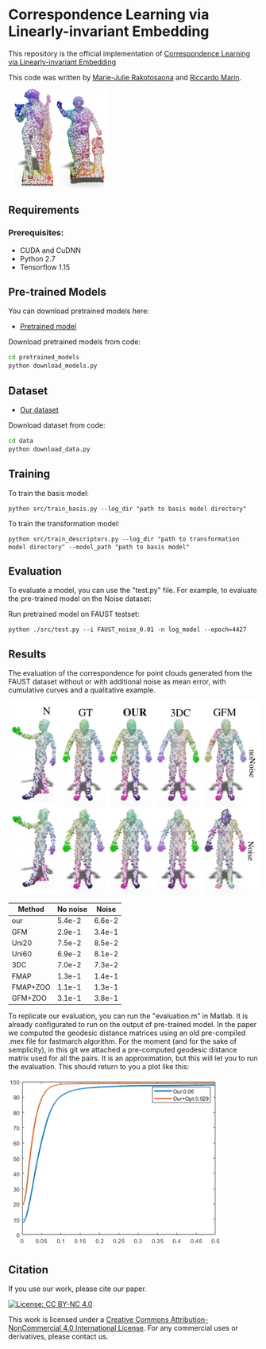 
# Correspondence Learning via Linearly-invariant Embedding


This repository is the official implementation of [Correspondence Learning via Linearly-invariant Embedding](https://arxiv.org/abs/2030.12345)

This code was written by [Marie-Julie Rakotosaona](http://www.lix.polytechnique.fr/Labo/Marie-Julie.RAKOTOSAONA/) and [Riccardo Marin](http://profs.scienze.univr.it/~marin/).


<img src="images/teaser.png" width="200">

## Requirements

### Prerequisites:
* CUDA and CuDNN
* Python 2.7
* Tensorflow 1.15





## Pre-trained Models

You can download pretrained models here:

- [Pretrained model](https://nuage.lix.polytechnique.fr/index.php/s/kZP65iLt5M9H7Hq/download)


Download pretrained models from code:
``` bash
cd pretrained_models
python download_models.py
```
## Dataset


- [Our dataset](https://nuage.lix.polytechnique.fr/index.php/s/22YrGsJ7M4dx7Ay/download)

Download dataset from code:
``` bash
cd data
python download_data.py
```


## Training

To train the basis model:

```train basis model
python src/train_basis.py --log_dir "path to basis model directory"
```

To train the transformation model:


```train transformation model
python src/train_descriptors.py --log_dir "path to transformation model directory" --model_path "path to basis model"
```

## Evaluation

To evaluate a model, you can use the "test.py" file. For example, to evaluate the pre-trained model on the Noise dataset:

Run pretrained model on FAUST testset:
```eval
python ./src/test.py --i FAUST_noise_0.01 -n log_model --epoch=4427
```

## Results

The evaluation of the correspondence for point clouds generated from the FAUST dataset without or with additional noise as mean error, with cumulative curves and a qualitative example.


![results](images/diff_maps_results.png "results")



| Method         | No noise  | Noise |
| ------------------ |---------------- | -------------- |
| our  |    5.4e-2         |      6.6e-2       |
| GFM  |    2.9e-1         |      3.4e-1       |
| Uni20  |  7.5e-2         |      8.5e-2       |
| Uni60 |   6.9e-2         |      8.1e-2       |
| 3DC |     7.0e-2         |      7.3e-2       |
| FMAP |    1.3e-1         |      1.4e-1       |
| FMAP+ZOO |1.1e-1         |      1.3e-1       |
| GFM+ZOO | 3.1e-1         |      3.8e-1       |

To replicate our evaluation, you can run the "evaluation.m" in Matlab. It is already configurated to run on the output of pre-trained model.
In the paper we computed the geodesic distance matrices using an old pre-compiled .mex file for fastmarch algorithm. For the moment (and for the sake of semplicity), in this git we attached a pre-computed geodesic distance matrix used for all the pairs. It is an approximation, but this will let you to run the evaluation. This should return to you a plot like this:

![curves](images/noise_curves.png "curves")

## Citation
If you use our work, please cite our paper.


[![License: CC BY-NC 4.0](https://img.shields.io/badge/License-CC%20BY--NC%204.0-lightgrey.svg)](https://creativecommons.org/licenses/by-nc/4.0/)

This work is licensed under a [Creative Commons Attribution-NonCommercial 4.0 International License](http://creativecommons.org/licenses/by-nc/4.0/). For any commercial uses or derivatives, please contact us.
